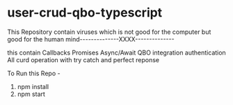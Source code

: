 # user-crud-qbo-typescript
This Repository contain viruses which is not good for the computer but good for the human mind--------------XXXX--------------

this contain 
Callbacks
Promises
Async/Await
QBO integration authentication
All curd operation with try catch and perfect reponse 

To Run this Repo -
1) npm install
2) npm start


